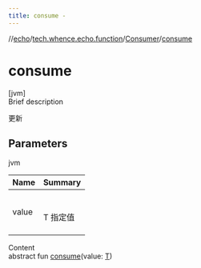 ```yaml
---
title: consume -
---
```

//[echo](../../index.md)/[tech.whence.echo.function](../index.md)/[Consumer](index.md)/[consume](consume.md)



# consume  
[jvm]  
Brief description  


更新



## Parameters  
  
jvm  
  
|  Name|  Summary| 
|---|---|
| value| <br><br>T 指定值<br><br>
  
  
Content  
abstract fun [consume](consume.md)(value: [T](index.md))  



